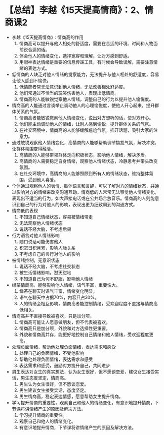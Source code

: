 # 【总结】李越《15天提高情商》：2、情商课2

-   李越《15天提高情商》：情商高的作用
    1.  情商高可以提升与他人相处的舒适度，需要在合适的环境、时间和人物面前说合适的话。
    2.  体会他人的情绪变化，选择宽容和理解，让对方感到舒适。
    3.  用眼神表达情绪是重要的信息传递工具，有时候会导致误解，需要注意情绪的表达方式。
-   低情商的人缺乏对他人情绪的觉察能力，无法提升与他人相处的舒适度，容易让他人感到不愉快。
    1.  低情商者常无法意识到他人情绪，无法改善相处舒适度。
    2.  他们常通过不恰当的玩笑伤害他人，表现出低情商。
    3.  情商高的人能敏锐觉察他人情绪，调整自己的行为以提升他人愉悦度。
-   情商高的人能通过言谈举止调动他人的心理愉悦度，使他人开心起来，提升群体关系的气氛。
    1.  情商高者能敏锐觉察他人情绪变化，说出对方想听的话，使对方开心。
    2.  他们能主动调动他人的情绪，让别人感到愉悦，提升群体关系的气氛。
    3.  在社交环境中，情商高的人能够缓解尴尬气氛，插开话题，吸引大家的注意力。
-   通过敏锐观察他人情绪变化，高情商的人能够帮助调节尴尬气氛，解决冲突，让群体氛围变得融洽。
    1.  高情商的人能够带领群体走向积极状态，影响他人情绪，解决矛盾。
    2.  高情商的人需要稳定自身情绪，观察他人情绪状态，冷静思考并带头改变氛围。
    3.  在社交环境中，高情商的人能够照顾到所有人的情绪状态，维持整体氛围，受到他人喜爱。
-   个体通过观察他人的表情、肢体语言和言辞，可以了解对方的情绪状态，并通过影响对方的情绪来改变沟通互动。情商低的人常常无法察觉他人情绪变化，表现出不适当的行为，如大声接电话或在公共场合放音乐。情商高的人则能意识到自己的行为对他人的影响，表现出更为细致周到的沟通方式。
-   情商低的表现
    1.  不知道自己情绪状态，容易被情绪带走
    2.  无法观察他人情绪状态
    3.  说话不经大脑，不考虑后果
-   行为语言对他人情绪影响
    1.  随口说话可能伤害他人
    2.  积怨日积月累，影响人际关系
    3.  不考虑自己的言行对他人的影响
-   被情绪控制，无意识状态
    1.  说话不经大脑，不考虑社交状态
    2.  被生活情绪影响，怼天怼地
    3.  不知道自己为何不舒服，影响他人情绪
-   绿茶情商高，能够影响他人情绪，语气丰富，重要性大。
    1.  绿茶在聊天时语气丰富，情绪变化明显。
    2.  语气在聊天中占据70%，内容只占30%。
    3.  人的情绪会相互影响，情商高者能控制情绪，受欢迎程度不直接与情商高低相关。
-   情商高并不直接导致被喜欢，只是加分项。
    1.  情商高可能让人愿意做朋友，但不代表被喜欢。
    2.  情商高只是加分项，外貌和对方选择性更重要。
    3.  外貌和情商高并存，能更好地控制自己情绪和他人情绪，受欢迎程度更高。
-   处理负面情绪，帮助他处理负面情绪，表达需求和感受
    1.  处理自己的负面情绪，不受他影响
    2.  帮助他处理负面情绪，表达需求和感受
    3.  表达需求和感受，鼓励对方提升自己，共同进步
-   男生表达对女生的真实想法，认为女生很好，但不愿谈恋爱，建议女生接受实话，男生态度坚定，情商高。
    1.  男生认为女生很好，但不愿谈恋爱。
    2.  男生建议女生接受实话，态度坚定。
    3.  男生情商高，稳定表达情感，愿意帮助女生提升情商。
-   学习提升情商的重要性，观察自己和他人的情绪变化，有意识地提升情商，下节课将讲情绪产生的原因及解决方法。
    1.  学习提升情商的重要性。
    2.  观察自己和他人的情绪变化。
    3.  有意识地提升情商，下节课将讲情绪产生的原因及解决方法。